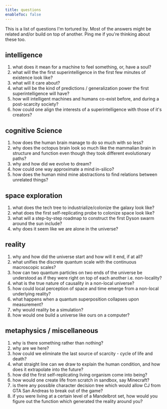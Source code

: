 ```yaml
---
title: questions
enableToc: false
---
```


This is a list of questions I'm tortured by. Most of the answers might be related and/or build on top of another. Ping me if you're thinking about these too.

## intelligence 

1. what does it mean for a machine to feel something, or, have a soul?
2. what will the the first superintelligence in the first few minutes of existence look like? 
3. what will it care about? 
4. what will be the kind of predictions / generalization power the first superintelligence will have?
4. how will intelligent machines and humans co-exist before, and during a post-scarcity society?
5. how could one align the interests of a superintelligence with those of it's creators?

## cognitive Science 

1. how does the human brain manage to do so much with so less?
2. why does the octopus brain look so much like the mammalian brain in structure and function even though they took different evolutionary paths?
3. why and how did we evolve to dream?
4. how could one way approximate a mind in-silico?
5. how does the human mind mine abstractions to find relations between unrelated things?

## space exploration 

1. what does the tech tree to industrialize/colonize the galaxy look like?
2. what does the first self-replicating probe to colonize space look like?
3. what will a step-by-step roadmap to construct the first Dyson swarm around the sun include?
4. why does it seem like we are alone in the universe?

## reality

1. why and how did the universe start and how will it end, if at all?
2. what unifies the discrete quantum scale with the continuous macroscopic scales?
3. how can two quantum particles on two ends of the universe be understood as if they were right on top of each another i.e. non-locality?
4. what is the true nature of causality in a non-local universe?
5. how could local perception of space and time emerge from a non-local underlying reality?
6. what happens when a quantum superposition collapses upon measurement? 
7. why would reality be a simulation?
8. how would one build a universe like ours on a computer?

## metaphysics / miscellaneous

1. why is there something rather than nothing?
2. why are we here?
3. how could we eliminate the last source of scarcity - cycle of life and death?
4. what straight line can we draw to explain the human condition, and how does it extrapolate into the future?
5. how did the first self-replicating living organism come into being? 
6. how would one create life from scratch in sandbox, say Minecraft?
7. is there any possible character decision tree which would allow CJ from GTA San Andreas to break out of the game?
8. if you were living at a certain level of a Mandelbrot set, how would you figure out the function which generated the reality around you?


 


